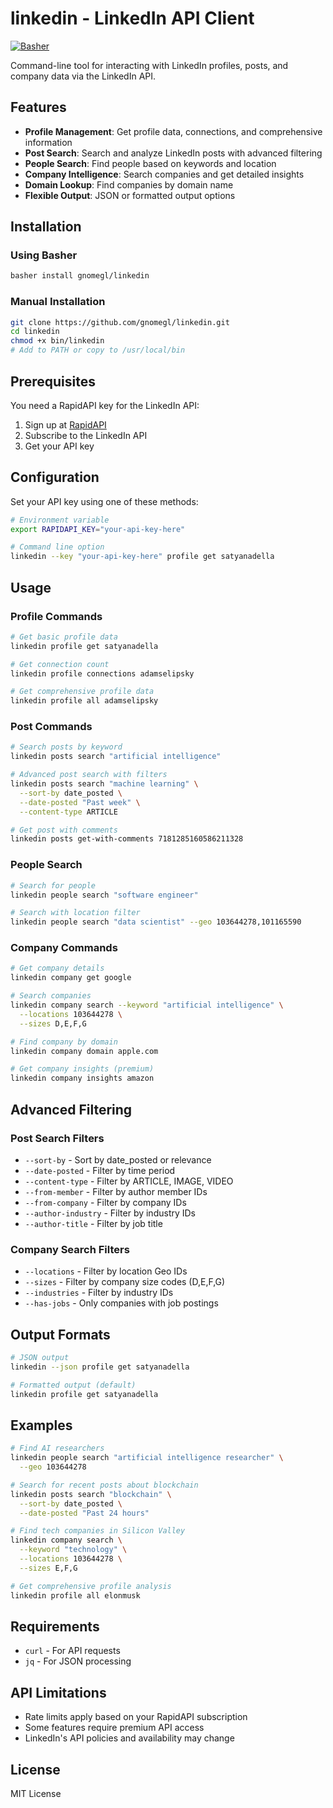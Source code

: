 # linkedin - LinkedIn API Client

[![Basher](https://img.shields.io/badge/basher-install-brightgreen)](https://github.com/basherpm/basher)

Command-line tool for interacting with LinkedIn profiles, posts, and company data via the LinkedIn API.

## Features

- **Profile Management**: Get profile data, connections, and comprehensive information
- **Post Search**: Search and analyze LinkedIn posts with advanced filtering
- **People Search**: Find people based on keywords and location
- **Company Intelligence**: Search companies and get detailed insights
- **Domain Lookup**: Find companies by domain name
- **Flexible Output**: JSON or formatted output options

## Installation

### Using Basher

```bash
basher install gnomegl/linkedin
```

### Manual Installation

```bash
git clone https://github.com/gnomegl/linkedin.git
cd linkedin
chmod +x bin/linkedin
# Add to PATH or copy to /usr/local/bin
```

## Prerequisites

You need a RapidAPI key for the LinkedIn API:

1. Sign up at [RapidAPI](https://rapidapi.com/)
2. Subscribe to the LinkedIn API
3. Get your API key

## Configuration

Set your API key using one of these methods:

```bash
# Environment variable
export RAPIDAPI_KEY="your-api-key-here"

# Command line option
linkedin --key "your-api-key-here" profile get satyanadella
```

## Usage

### Profile Commands

```bash
# Get basic profile data
linkedin profile get satyanadella

# Get connection count
linkedin profile connections adamselipsky

# Get comprehensive profile data
linkedin profile all adamselipsky
```

### Post Commands

```bash
# Search posts by keyword
linkedin posts search "artificial intelligence"

# Advanced post search with filters
linkedin posts search "machine learning" \
  --sort-by date_posted \
  --date-posted "Past week" \
  --content-type ARTICLE

# Get post with comments
linkedin posts get-with-comments 7181285160586211328
```

### People Search

```bash
# Search for people
linkedin people search "software engineer"

# Search with location filter
linkedin people search "data scientist" --geo 103644278,101165590
```

### Company Commands

```bash
# Get company details
linkedin company get google

# Search companies
linkedin company search --keyword "artificial intelligence" \
  --locations 103644278 \
  --sizes D,E,F,G

# Find company by domain
linkedin company domain apple.com

# Get company insights (premium)
linkedin company insights amazon
```

## Advanced Filtering

### Post Search Filters

- `--sort-by` - Sort by date_posted or relevance
- `--date-posted` - Filter by time period
- `--content-type` - Filter by ARTICLE, IMAGE, VIDEO
- `--from-member` - Filter by author member IDs
- `--from-company` - Filter by company IDs
- `--author-industry` - Filter by industry IDs
- `--author-title` - Filter by job title

### Company Search Filters

- `--locations` - Filter by location Geo IDs
- `--sizes` - Filter by company size codes (D,E,F,G)
- `--industries` - Filter by industry IDs
- `--has-jobs` - Only companies with job postings

## Output Formats

```bash
# JSON output
linkedin --json profile get satyanadella

# Formatted output (default)
linkedin profile get satyanadella
```

## Examples

```bash
# Find AI researchers
linkedin people search "artificial intelligence researcher" \
  --geo 103644278

# Search for recent posts about blockchain
linkedin posts search "blockchain" \
  --sort-by date_posted \
  --date-posted "Past 24 hours"

# Find tech companies in Silicon Valley
linkedin company search \
  --keyword "technology" \
  --locations 103644278 \
  --sizes E,F,G

# Get comprehensive profile analysis
linkedin profile all elonmusk
```

## Requirements

- `curl` - For API requests
- `jq` - For JSON processing

## API Limitations

- Rate limits apply based on your RapidAPI subscription
- Some features require premium API access
- LinkedIn's API policies and availability may change

## License

MIT License
